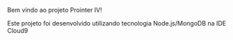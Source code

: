 
Bem vindo ao projeto Prointer IV!

Este projeto foi desenvolvido utilizando tecnologia Node.js/MongoDB na IDE
Cloud9
